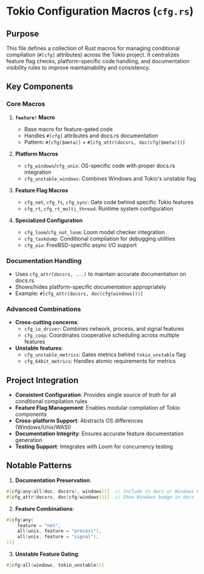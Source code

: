 # Tokio Configuration Macros (`cfg.rs`)

## Purpose
This file defines a collection of Rust macros for managing conditional compilation (`#[cfg]` attributes) across the Tokio project. It centralizes feature flag checks, platform-specific code handling, and documentation visibility rules to improve maintainability and consistency.

## Key Components

### Core Macros
1. **`feature!` Macro**
   - Base macro for feature-gated code
   - Handles `#[cfg]` attributes and docs.rs documentation
   - Pattern: `#[cfg($meta)]` + `#[cfg_attr(docsrs, doc(cfg($meta)))]`

2. **Platform Macros**
   - `cfg_windows`/`cfg_unix`: OS-specific code with proper docs.rs integration
   - `cfg_unstable_windows`: Combines Windows and Tokio's unstable flag

3. **Feature Flag Macros**
   - `cfg_net`, `cfg_fs`, `cfg_sync`: Gate code behind specific Tokio features
   - `cfg_rt`, `cfg_rt_multi_thread`: Runtime system configuration

4. **Specialized Configuration**
   - `cfg_loom`/`cfg_not_loom`: Loom model checker integration
   - `cfg_taskdump`: Conditional compilation for debugging utilities
   - `cfg_aio`: FreeBSD-specific async I/O support

### Documentation Handling
- Uses `cfg_attr(docsrs, ...)` to maintain accurate documentation on docs.rs
- Shows/hides platform-specific documentation appropriately
- Example: `#[cfg_attr(docsrs, doc(cfg(windows)))]`

### Advanced Combinations
- **Cross-cutting concerns**:
  - `cfg_io_driver`: Combines network, process, and signal features
  - `cfg_coop`: Coordinates cooperative scheduling across multiple features
- **Unstable features**:
  - `cfg_unstable_metrics`: Gates metrics behind `tokio_unstable` flag
  - `cfg_64bit_metrics`: Handles atomic requirements for metrics

## Project Integration
- **Consistent Configuration**: Provides single source of truth for all conditional compilation rules
- **Feature Flag Management**: Enables modular compilation of Tokio components
- **Cross-platform Support**: Abstracts OS differences (Windows/Unix/WASI)
- **Documentation Integrity**: Ensures accurate feature documentation generation
- **Testing Support**: Integrates with Loom for concurrency testing

## Notable Patterns
1. **Documentation Preservation**:
```rust
#[cfg(any(all(doc, docsrs), windows))]  // Include in docs or Windows builds
#[cfg_attr(docsrs, doc(cfg(windows)))]  // Show Windows badge in docs
```

2. **Feature Combinations**:
```rust
#[cfg(any(
    feature = "net",
    all(unix, feature = "process"),
    all(unix, feature = "signal"),
))]
```

3. **Unstable Feature Gating**:
```rust
#[cfg(all(windows, tokio_unstable))]
```
